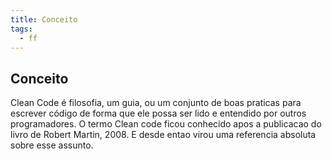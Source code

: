 ```yaml
---
title: Conceito
tags:
  - ff
---
```


## Conceito

Clean Code é filosofia, um guia, ou um conjunto de boas praticas para escrever código de forma que ele possa ser lido e entendido por outros programadores. O termo Clean code ficou conhecido apos a publicacao do livro de Robert Martin, 2008. E desde entao virou uma referencia absoluta sobre esse assunto.

